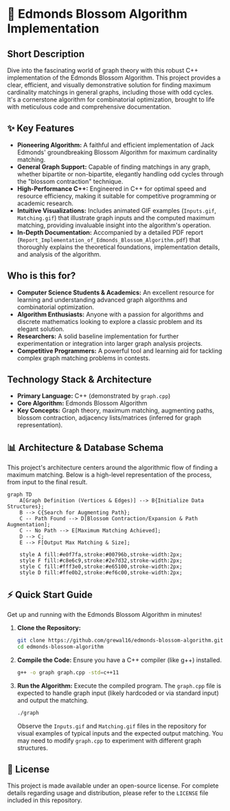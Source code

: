 # 🚀 Edmonds Blossom Algorithm Implementation

## Short Description
Dive into the fascinating world of graph theory with this robust C++ implementation of the Edmonds Blossom Algorithm. This project provides a clear, efficient, and visually demonstrative solution for finding maximum cardinality matchings in general graphs, including those with odd cycles. It's a cornerstone algorithm for combinatorial optimization, brought to life with meticulous code and comprehensive documentation.

## ✨ Key Features
*   **Pioneering Algorithm:** A faithful and efficient implementation of Jack Edmonds' groundbreaking Blossom Algorithm for maximum cardinality matching.
*   **General Graph Support:** Capable of finding matchings in any graph, whether bipartite or non-bipartite, elegantly handling odd cycles through the "blossom contraction" technique.
*   **High-Performance C++:** Engineered in C++ for optimal speed and resource efficiency, making it suitable for competitive programming or academic research.
*   **Intuitive Visualizations:** Includes animated GIF examples (`Inputs.gif`, `Matching.gif`) that illustrate graph inputs and the computed maximum matching, providing invaluable insight into the algorithm's operation.
*   **In-Depth Documentation:** Accompanied by a detailed PDF report (`Report_Implementation_of_Edmonds_Blossom_Algorithm.pdf`) that thoroughly explains the theoretical foundations, implementation details, and analysis of the algorithm.

## Who is this for?
*   **Computer Science Students & Academics:** An excellent resource for learning and understanding advanced graph algorithms and combinatorial optimization.
*   **Algorithm Enthusiasts:** Anyone with a passion for algorithms and discrete mathematics looking to explore a classic problem and its elegant solution.
*   **Researchers:** A solid baseline implementation for further experimentation or integration into larger graph analysis projects.
*   **Competitive Programmers:** A powerful tool and learning aid for tackling complex graph matching problems in contests.

## Technology Stack & Architecture
*   **Primary Language:** C++ (demonstrated by `graph.cpp`)
*   **Core Algorithm:** Edmonds Blossom Algorithm
*   **Key Concepts:** Graph theory, maximum matching, augmenting paths, blossom contraction, adjacency lists/matrices (inferred for graph representation).

## 📊 Architecture & Database Schema
This project's architecture centers around the algorithmic flow of finding a maximum matching. Below is a high-level representation of the process, from input to the final result.

```mermaid
graph TD
    A[Graph Definition (Vertices & Edges)] --> B{Initialize Data Structures};
    B --> C{Search for Augmenting Path};
    C -- Path Found --> D[Blossom Contraction/Expansion & Path Augmentation];
    C -- No Path --> E[Maximum Matching Achieved];
    D --> C;
    E --> F[Output Max Matching & Size];

    style A fill:#e0f7fa,stroke:#00796b,stroke-width:2px;
    style F fill:#c8e6c9,stroke:#2e7d32,stroke-width:2px;
    style C fill:#fff3e0,stroke:#e65100,stroke-width:2px;
    style D fill:#ffe0b2,stroke:#ef6c00,stroke-width:2px;
```

## ⚡ Quick Start Guide
Get up and running with the Edmonds Blossom Algorithm in minutes!

1.  **Clone the Repository:**
    ```bash
    git clone https://github.com/grewal16/edmonds-blossom-algorithm.git
    cd edmonds-blossom-algorithm
    ```
2.  **Compile the Code:**
    Ensure you have a C++ compiler (like g++) installed.
    ```bash
    g++ -o graph graph.cpp -std=c++11
    ```
3.  **Run the Algorithm:**
    Execute the compiled program. The `graph.cpp` file is expected to handle graph input (likely hardcoded or via standard input) and output the matching.
    ```bash
    ./graph
    ```
    Observe the `Inputs.gif` and `Matching.gif` files in the repository for visual examples of typical inputs and the expected output matching. You may need to modify `graph.cpp` to experiment with different graph structures.

## 📜 License
This project is made available under an open-source license. For complete details regarding usage and distribution, please refer to the `LICENSE` file included in this repository.
